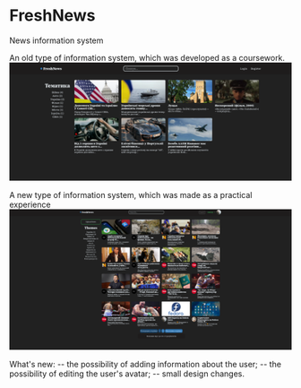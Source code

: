 # FreshNews

News information system

An old type of information system, which was developed as a coursework.
![Screenshot](docs/images/preview-old.png)

A new type of information system, which was made as a practical experience
![Screenshot](docs/images/preview.png)

What's new:
-- the possibility of adding information about the user;
-- the possibility of editing the user's avatar;
-- small design changes.
